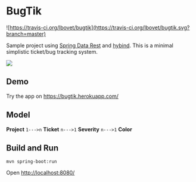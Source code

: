 # BugTik
![https://travis-ci.org/lbovet/bugtik](https://travis-ci.org/lbovet/bugtik.svg?branch=master)

Sample project using [Spring Data Rest](http://projects.spring.io/spring-data-rest/) and [hybind](https://github.com/lbovet/hybind).
This is a minimal simplistic ticket/bug tracking system.

![](https://cloud.githubusercontent.com/assets/692124/16505323/a7f32646-3f1c-11e6-8f96-68186032ca5f.png)

## Demo

Try the app on https://bugtik.herokuapp.com/

## Model

**Project** `1--->n` **Ticket** `n--->1` **Severity** `n--->1` **Color**

## Build and Run

`mvn spring-boot:run`

Open [http://localhost:8080/](http://localhost:8080/)

